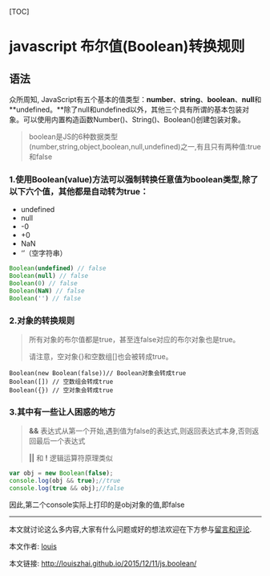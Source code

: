 [TOC]



# javascript 布尔值(Boolean)转换规则



## 语法

众所周知, JavaScript有五个基本的值类型：**number**、**string**、**boolean**、**null**和**undefined。**除了null和undefined以外，其他三个具有所谓的基本包装对象。可以使用内置构造函数Number()、String()、Boolean()创建包装对象。

> boolean是JS的6种数据类型(number,string,object,boolean,null,undefined)之一,有且只有两种值:true和false



### 1.使用Boolean(value)方法可以强制转换任意值为boolean类型,除了以下六个值，其他都是自动转为true：

- undefined
- null
- -0
- +0
- NaN
- ‘’（空字符串）

```js
Boolean(undefined) // false
Boolean(null) // false
Boolean(0) // false
Boolean(NaN) // false
Boolean('') // false 
```

### 2.对象的转换规则

> 所有对象的布尔值都是true，甚至连false对应的布尔对象也是true。
>
> 请注意，空对象{}和空数组[]也会被转成true。

```
Boolean(new Boolean(false))// Boolean对象会转成true
Boolean([]) // 空数组会转成true
Boolean({}) // 空对象会转成true 
```

### 3.其中有一些让人困惑的地方

> **&&** 表达式从第一个开始,遇到值为false的表达式,则返回表达式本身,否则返回最后一个表达式
>
> **||** 和 **!** 逻辑运算符原理类似

```js
var obj = new Boolean(false);
console.log(obj && true);//true
console.log(true && obj);//false 
```

因此,第二个console实际上打印的是obj对象的值,即false

------

本文就讨论这么多内容,大家有什么问题或好的想法欢迎在下方参与[留言和评论](http://louiszhai.github.io/2015/12/11/js.boolean/#respond).

本文作者: [louis](https://github.com/Louiszhai)

本文链接: <http://louiszhai.github.io/2015/12/11/js.boolean/>